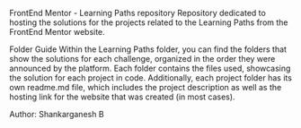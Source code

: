 FrontEnd Mentor - Learning Paths repository
Repository dedicated to hosting the solutions for the projects related to the Learning Paths from the FrontEnd Mentor website.

Folder Guide
Within the Learning Paths folder, you can find the folders that show the solutions for each challenge, organized in the order they were announced by the platform.
Each folder contains the files used, showcasing the solution for each project in code. Additionally, each project folder has its own readme.md file, which includes the project description as well as the hosting link for the website that was created (in most cases).

Author:
Shankarganesh B